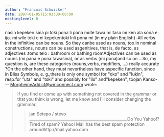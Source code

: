 ```yaml
---
author: "Francois Schwicker"
date: 2007-01-05T15:03:00+00:00
nestinglevel: 0
---
```

nasin kepeken sina pi toki pona li pona mute tawa mi.taso mi ken ala sona e ijo. mi wile toki e ni kepekentoki Inli pona mi (in my plain English) :All verbs in the infinitive can be nouns. So they canbe used as nouns, too.In nominal constructions, nouns can be used asgenitives, that is, de facto, as adjectives :tomo telo : bathroom or bathing roomAdjectives can be used as nouns (mi pana e pona tawasina), or as verbs (mi pona)and so on ...So, my question is, are these categories (nouns,verbs, modifiers, ...) really accurate ?On the other hand, they must nevertheless have aspecific function, since in Bliss Symbols, e. g.,there is only one symbol for "oko" and "lukin", resp.for "uta" and "toki" and possibly for "ilo" and"kepeken", toojan Kanso---
 [MorphemeAddict@wmconnect.com](mailto://MorphemeAddict@wmconnect.com) wrote:

> If you find or come up with something not covered in
> the grammar or that you
> think is wrong, let me know and I'll consider
> changing the grammar.
>> jan Setepo / stevo
>\_\_\_\_\_\_\_\_\_\_\_\_\_\_\_\_\_\_\_\_\_\_\_\_\_\_\_\_\_\_\_\_\_\_\_\_\_\_\_\_\_\_\_\_\_\_\_\_\_\_Do You Yahoo!?Tired of spam? Yahoo! Mail has the best spam protection aroundhttp://mail.yahoo.com